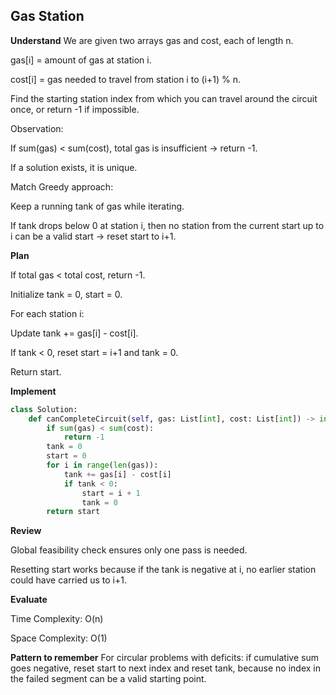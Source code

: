 ## Gas Station
**Understand**
We are given two arrays gas and cost, each of length n.

gas[i] = amount of gas at station i.

cost[i] = gas needed to travel from station i to (i+1) % n.

Find the starting station index from which you can travel around the circuit once, or return -1 if impossible.

Observation:

If sum(gas) < sum(cost), total gas is insufficient → return -1.

If a solution exists, it is unique.

Match
Greedy approach:

Keep a running tank of gas while iterating.

If tank drops below 0 at station i, then no station from the current start up to i can be a valid start → reset start to i+1.

**Plan**

If total gas < total cost, return -1.

Initialize tank = 0, start = 0.

For each station i:

Update tank += gas[i] - cost[i].

If tank < 0, reset start = i+1 and tank = 0.

Return start.

**Implement**
```py
class Solution:
    def canCompleteCircuit(self, gas: List[int], cost: List[int]) -> int:
        if sum(gas) < sum(cost):
            return -1
        tank = 0
        start = 0
        for i in range(len(gas)):
            tank += gas[i] - cost[i]
            if tank < 0:
                start = i + 1
                tank = 0
        return start
```

**Review**

Global feasibility check ensures only one pass is needed.

Resetting start works because if the tank is negative at i, no earlier station could have carried us to i+1.

**Evaluate**

Time Complexity: O(n)

Space Complexity: O(1)

**Pattern to remember**
For circular problems with deficits: if cumulative sum goes negative, reset start to next index and reset tank, because no index in the failed segment can be a valid starting point.